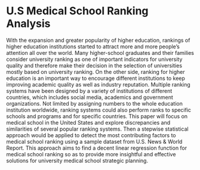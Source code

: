 # U.S Medical School Ranking Analysis
  With the expansion and greater popularity of higher education, rankings of higher education institutions started to attract more and more people’s attention all over the world. Many higher-school graduates and their families consider university ranking as one of important indicators for university quality and therefore make their decision in the selection of universities mostly based on university ranking. On the other side, ranking for higher education is an important way to encourage different institutions to keep improving academic quality as well as industry reputation. Multiple ranking systems have been designed by a variety of institutions of different countries, which includes social media, academics and government organizations. Not limited by assigning numbers to the whole education institution worldwide, ranking systems could also perform ranks to specific schools and programs and for specific countries. 
  This paper will focus on medical school in the United States and explore discrepancies and similarities of several popular ranking systems. Then a stepwise statistical approach would be applied to detect the most contributing factors to medical school ranking using a sample dataset from U.S. News & World Report. This approach aims to find a decent linear regression function for medical school ranking so as to provide more insightful and effective solutions for university medical school strategic planning. 
